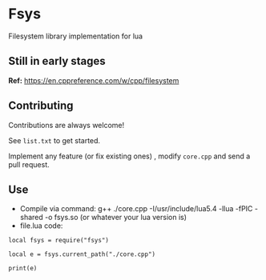 
# Fsys

Filesystem library implementation for lua

## Still in early stages

**Ref:** https://en.cppreference.com/w/cpp/filesystem




## Contributing

Contributions are always welcome!

See `list.txt` to get started.

Implement any feature (or fix existing ones) , modify `core.cpp` and send a pull request.


## Use

- Compile via command:  g++ ./core.cpp -I/usr/include/lua5.4 -llua -fPIC -shared -o fsys.so (or whatever your lua version is)
- file.lua code:

`local fsys = require("fsys") `

`local e = fsys.current_path("./core.cpp")`

`print(e)`
